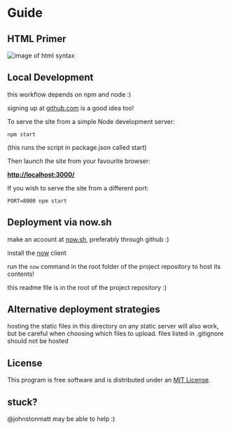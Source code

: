 # Guide

## HTML Primer

![image of html syntax](https://serveon.site/lingo.jpg)

## Local Development

this workflow depends on npm and node :)

signing up at [github.com](https://github.com) is a good idea too!

To serve the site from a simple Node development server:

    npm start

(this runs the script in package.json called start)

Then launch the site from your favourite browser:

[__http://localhost:3000/__](http://localhost:3000/)

If you wish to serve the site from a different port:

    PORT=8000 npm start

## Deployment via now.sh

make an account at [now.sh](https://now.sh), preferably through github :)

install the [now](https://zeit.co/download) client

run the `now` command in the root folder of the project repository to host its contents!

this readme file is in the root of the project repository :)

## Alternative deployment strategies

hosting the static files in this directory on any static server will also work, but be careful when choosing which files to upload. files listed in .gitignore should not be hosted

## License

This program is free software and is distributed under an [MIT License](LICENSE).

## stuck?

@johnstonmatt may be able to help :)
